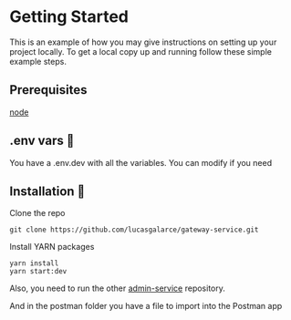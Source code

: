 # Getting Started

This is an example of how you may give instructions on setting up your project locally. To get a local copy up and running follow these simple example steps.

## Prerequisites

[node](https://nodejs.org/es/)

## .env vars 🔧

You have a .env.dev with all the variables. You can modify if you need

## Installation 🔧

Clone the repo

```
git clone https://github.com/lucasgalarce/gateway-service.git
```

Install YARN packages

```
yarn install
yarn start:dev
```

Also, you need to run the other [admin-service](https://github.com/lucasgalarce/admin-service) repository.

And in the postman folder you have a file to import into the Postman app
